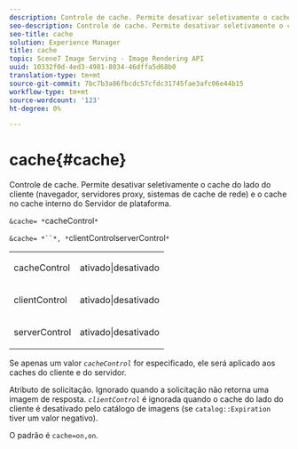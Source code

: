 ```yaml
---
description: Controle de cache. Permite desativar seletivamente o cache do lado do cliente (navegador, servidores proxy, sistemas de cache de rede) e o cache no cache interno do Servidor de plataforma.
seo-description: Controle de cache. Permite desativar seletivamente o cache do lado do cliente (navegador, servidores proxy, sistemas de cache de rede) e o cache no cache interno do Servidor de plataforma.
seo-title: cache
solution: Experience Manager
title: cache
topic: Scene7 Image Serving - Image Rendering API
uuid: 10332f0d-4ed3-4981-8034-46dffa5d68b0
translation-type: tm+mt
source-git-commit: 7bc7b3a86fbcdc57cfdc31745fae3afc06e44b15
workflow-type: tm+mt
source-wordcount: '123'
ht-degree: 0%

---
```



# cache{#cache}

Controle de cache. Permite desativar seletivamente o cache do lado do cliente (navegador, servidores proxy, sistemas de cache de rede) e o cache no cache interno do Servidor de plataforma.

`&cache= *`cacheControl`*`

`&cache= *``*, *`clientControlserverControl`*`

<table id="simpletable_DA4D92F0AEF84FD49953876796058B7F"> 
 <tr class="strow"> 
  <td class="stentry"> <p><span class="codeph"> <span class="varname"> cacheControl</span></span> </p> </td> 
  <td class="stentry"> <p><span class="codeph"> ativado|desativado</span> </p></td> 
 </tr> 
 <tr class="strow"> 
  <td class="stentry"> <p><span class="codeph"> <span class="varname"> clientControl</span></span> </p></td> 
  <td class="stentry"> <p><span class="codeph"> ativado|desativado</span> </p></td> 
 </tr> 
 <tr class="strow"> 
  <td class="stentry"> <p><span class="codeph"> <span class="varname"> serverControl</span></span> </p></td> 
  <td class="stentry"> <p><span class="codeph"> ativado|desativado</span> </p></td> 
 </tr> 
</table>

Se apenas um valor *`cacheControl`* for especificado, ele será aplicado aos caches do cliente e do servidor.

Atributo de solicitação. Ignorado quando a solicitação não retorna uma imagem de resposta. *`clientControl`* é ignorada quando o cache do lado do cliente é desativado pelo catálogo de imagens (se  `catalog::Expiration` tiver um valor negativo).

O padrão é `cache=on,on`.
